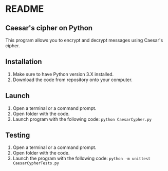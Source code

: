 # README
## Caesar's cipher on Python
This program allows you to encrypt and decrypt messages using Caesar's cipher.

## Installation
1. Make sure to have Python version 3.X installed.
2. Download the code from repository onto your computer.

## Launch
1. Open a terminal or a command prompt.
2. Open folder with the code.
3. Launch program with the following code:
`python CaesarCypher.py`

## Testing
1. Open a terminal or a command prompt.
2. Open folder with the code.
3. Launch the program with the following code: 
`python -m unittest CaesarCypherTests.py`